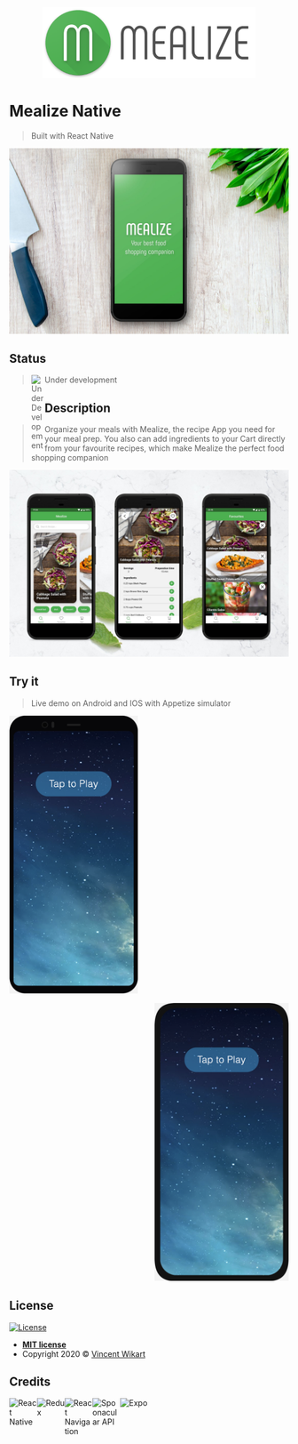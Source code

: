<p align="center"><img src="assets/mealize-banner.png" width="384" title="Mealize" alt="Mealize"></p>

<!-- [![Mealize](assets/ic_launcher.png)![Mealize](assets/mealize-title.png)]() -->

<!-- **_INSERT GRAPHIC HERE (include hyperlink in image)_** -->

# Mealize Native

> Built with React Native

<!-- ## Description

> Organize your meals with Mealize, the recipe App you need for your meal prep. You also can add ingredients to your Cart directly from your favourite recipes, which make Mealize the perfect food shopping companion -->

<!-- > include terms/tags that can be searched -->

<!-- **Badges will go here**

- build status
- issues (waffle.io maybe)
- devDependencies
- npm package
- coverage
- slack
- downloads
- gitter chat
- license
- etc. -->

<!-- [![Build Status](http://img.shields.io/travis/badges/badgerbadgerbadger.svg?style=flat-square)](https://travis-ci.org/badges/badgerbadgerbadger) [![Dependency Status](http://img.shields.io/gemnasium/badges/badgerbadgerbadger.svg?style=flat-square)](https://gemnasium.com/badges/badgerbadgerbadger) [![Coverage Status](http://img.shields.io/coveralls/badges/badgerbadgerbadger.svg?style=flat-square)](https://coveralls.io/r/badges/badgerbadgerbadger) [![Code Climate](http://img.shields.io/codeclimate/github/badges/badgerbadgerbadger.svg?style=flat-square)](https://codeclimate.com/github/badges/badgerbadgerbadger) [![Github Issues](http://githubbadges.herokuapp.com/badges/badgerbadgerbadger/issues.svg?style=flat-square)](https://github.com/badges/badgerbadgerbadger/issues) [![Pending Pull-Requests](http://githubbadges.herokuapp.com/badges/badgerbadgerbadger/pulls.svg?style=flat-square)](https://github.com/badges/badgerbadgerbadger/pulls) [![Gem Version](http://img.shields.io/gem/v/badgerbadgerbadger.svg?style=flat-square)](https://rubygems.org/gems/badgerbadgerbadger) [![License](http://img.shields.io/:license-mit-blue.svg?style=flat-square)](http://badges.mit-license.org) [![Badges](http://img.shields.io/:badges-9/9-ff6799.svg?style=flat-square)](https://github.com/badges/badgerbadgerbadger)

- For more on these wonderful ~~badgers~~ badges, refer to <a href="http://badges.github.io/badgerbadgerbadger/" target="_blank">`badgerbadgerbadger`</a>.

**_INSERT ANOTHER GRAPHIC HERE_** -->

[![mealize-showcase](assets/mealize-showcase.jpg)]()

## Status

> Under development
> <img align="left" src="https://github.githubassets.com/images/icons/emoji/unicode/1f6a7.png" width="24" title="Under Developement" alt="Under Developement">

## Description

> Organize your meals with Mealize, the recipe App you need for your meal prep. You also can add ingredients to your Cart directly from your favourite recipes, which make Mealize the perfect food shopping companion

[![mealize-showcase](assets/mealize-showcase-2.jpg)]()

## Try it

> Live demo on Android and IOS with Appetize simulator

<p align="left">
<a href="https://appetize.io/app/7fzwxm7gb6gxa4jgm2r4jp7nag?device=pixel4&scale=75&orientation=portrait&osVersion=10.0&deviceColor=black&autoplay=true">
<img src="assets/mealize-demo-android.png" height="500" title="Mealize Live Demo Android" alt="Mealize Live Demo Android">
</a>
</p>
<p align="right">
<a href="https://appetize.io/app/gv9vtuktknxyhcnm5rmb0b3xg0?device=iphone11pro&scale=75&orientation=portrait&osVersion=13.3&deviceColor=black&autoplay=true">
<img src="assets/mealize-demo-ios.png" height="500" title="Mealize Live Demo IOS" alt="Mealize Live Demo IOS">
</a>
</p>

<!-- - Most people will glance at your `README`, _maybe_ star it, and leave
- Ergo, people should understand instantly what your project is about based on your repo

> Tips

- HAVE WHITE SPACE
- MAKE IT PRETTY
- GIFS ARE REALLY COOL

> GIF Tools

- Use <a href="http://recordit.co/" target="_blank">**Recordit**</a> to create quicks screencasts of your desktop and export them as `GIF`s.
- For terminal sessions, there's <a href="https://github.com/chjj/ttystudio" target="_blank">**ttystudio**</a> which also supports exporting `GIF`s.

**Recordit**

![Recordit GIF](http://g.recordit.co/iLN6A0vSD8.gif)

**ttystudio**

![ttystudio GIF](https://raw.githubusercontent.com/chjj/ttystudio/master/img/example.gif)

---

## Table of Contents (Optional)

> If your `README` has a lot of info, section headers might be nice.

- [Installation](#installation)
- [Features](#features)
- [Contributing](#contributing)
- [Team](#team)
- [FAQ](#faq)
- [Support](#support)
- [License](#license)

---

## Example (Optional)

```javascript
// code away!

let generateProject = (project) => {
  let code = [];
  for (let js = 0; js < project.length; js++) {
    code.push(js);
  }
};
```

---

## Installation

- All the `code` required to get started
- Images of what it should look like

### Clone

- Clone this repo to your local machine using `https://github.com/fvcproductions/SOMEREPO`

### Setup

- If you want more syntax highlighting, format your code like this:

> update and install this package first

```shell
$ brew update
$ brew install fvcproductions
```

> now install npm and bower packages

```shell
$ npm install
$ bower install
```

- For all the possible languages that support syntax highlithing on GitHub (which is basically all of them), refer <a href="https://github.com/github/linguist/blob/master/lib/linguist/languages.yml" target="_blank">here</a>.

---

## Features

## Usage (Optional)

## Documentation (Optional)

## Tests (Optional)

- Going into more detail on code and technologies used
- I utilized this nifty <a href="https://github.com/adam-p/markdown-here/wiki/Markdown-Cheatsheet" target="_blank">Markdown Cheatsheet</a> for this sample `README`.

---

## Contributing

> To get started...

### Step 1

- **Option 1**

  - 🍴 Fork this repo!

- **Option 2**
  - 👯 Clone this repo to your local machine using `https://github.com/joanaz/HireDot2.git`

### Step 2

- **HACK AWAY!** 🔨🔨🔨

### Step 3

- 🔃 Create a new pull request using <a href="https://github.com/joanaz/HireDot2/compare/" target="_blank">`https://github.com/joanaz/HireDot2/compare/`</a>.

---

## Team

> Or Contributors/People

|                 <a href="http://fvcproductions.com" target="_blank">**FVCproductions**</a>                 |                 <a href="http://fvcproductions.com" target="_blank">**FVCproductions**</a>                 |                 <a href="http://fvcproductions.com" target="_blank">**FVCproductions**</a>                 |
| :--------------------------------------------------------------------------------------------------------: | :--------------------------------------------------------------------------------------------------------: | :--------------------------------------------------------------------------------------------------------: |
| [![FVCproductions](https://avatars1.githubusercontent.com/u/4284691?v=3&s=200)](http://fvcproductions.com) | [![FVCproductions](https://avatars1.githubusercontent.com/u/4284691?v=3&s=200)](http://fvcproductions.com) | [![FVCproductions](https://avatars1.githubusercontent.com/u/4284691?v=3&s=200)](http://fvcproductions.com) |
|         <a href="http://github.com/fvcproductions" target="_blank">`github.com/fvcproductions`</a>         |         <a href="http://github.com/fvcproductions" target="_blank">`github.com/fvcproductions`</a>         |         <a href="http://github.com/fvcproductions" target="_blank">`github.com/fvcproductions`</a>         |

- You can just grab their GitHub profile image URL
- You should probably resize their picture using `?s=200` at the end of the image URL.

---

## FAQ

- **How do I do _specifically_ so and so?**
  - No problem! Just do this.

---

## Support

Reach out to me at one of the following places!

- Website at <a href="http://fvcproductions.com" target="_blank">`fvcproductions.com`</a>
- Twitter at <a href="http://twitter.com/fvcproductions" target="_blank">`@fvcproductions`</a>
- Insert more social links here.

---

## Donations (Optional)

- You could include a <a href="https://cdn.rawgit.com/gratipay/gratipay-badge/2.3.0/dist/gratipay.png" target="_blank">Gratipay</a> link as well.

[![Support via Gratipay](https://cdn.rawgit.com/gratipay/gratipay-badge/2.3.0/dist/gratipay.png)](https://gratipay.com/fvcproductions/)

---
-->

## License

[![License](http://img.shields.io/:license-mit-blue.svg?style=flat-square)](http://badges.mit-license.org)

- **[MIT license](http://opensource.org/licenses/mit-license.php)**
- Copyright 2020 © <a href="http://vincentwikart.netlify.com" target="_blank">Vincent Wikart</a>

## Credits

<img align="left" src="https://reactnative.dev/img/header_logo.svg" width="50" title="React Native" alt="React Native">
<img align="left" src="https://redux.js.org/img/redux.svg" width="50" title="Redux" alt="Redux">
<img align="left" src="https://reactnavigation.org/img/spiro.svg" width="50" title="React Navigation" alt="React Navigation">
<img align="left" src="https://spoonacular.com/application/frontend/images/logo-simple-framed-green-gradient.svg" width="50" title="Spoonacular API" alt="Spoonacular API">
<img align="left" src="https://avatars2.githubusercontent.com/u/12504344?v=3&s=100" width="50" title="Expo" alt="Expo">
